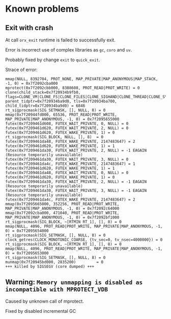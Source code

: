 Known problems
==============

Exit with crash
---------------

At call `orx_exit` runtime is failed to successfully exit.

Error is incorrect use of complex libraries as `gc`, `coro` and `uv`.

Probably fixed by change `exit` to `quick_exit`.  
 
Strace of error:

```
mmap(NULL, 8392704, PROT_NONE, MAP_PRIVATE|MAP_ANONYMOUS|MAP_STACK, -1, 0) = 0x7f2092cba000
mprotect(0x7f2092cbb000, 8388608, PROT_READ|PROT_WRITE) = 0
clone(child_stack=0x7f20934b9fb0, flags=CLONE_VM|CLONE_FS|CLONE_FILES|CLONE_SIGHAND|CLONE_THREAD|CLONE_SYSVSEM|CLONE_SETTLS|CLONE_PARENT_SETTID|CLONE_CHILD_CLEARTID, parent_tidptr=0x7f20934ba9d0, tls=0x7f20934ba700, child_tidptr=0x7f20934ba9d0) = 6846
rt_sigprocmask(SIG_SETMASK, [], NULL, 8) = 0
mmap(0x7f20944fd000, 65536, PROT_READ|PROT_WRITE, MAP_PRIVATE|MAP_ANONYMOUS, -1, 0) = 0x7f2095655000
futex(0x7f209461d608, FUTEX_WAIT_PRIVATE, 0, NULL) = 0
futex(0x7f209461d620, FUTEX_WAIT_PRIVATE, 2, NULL) = 0
futex(0x7f209461d620, FUTEX_WAKE_PRIVATE, 1) = 0
rt_sigprocmask(SIG_BLOCK, NULL, [], 8)  = 0
futex(0x7f209461da48, FUTEX_WAKE_PRIVATE, 2147483647) = 2
futex(0x7f209461d620, FUTEX_WAKE_PRIVATE, 1) = 1
futex(0x7f209461da30, FUTEX_WAIT_PRIVATE, 2, NULL) = -1 EAGAIN (Resource temporarily unavailable)
futex(0x7f209461da30, FUTEX_WAIT_PRIVATE, 3, NULL) = 0
futex(0x7f209461da4c, FUTEX_WAKE_PRIVATE, 2147483647) = 1
futex(0x7f209461d620, FUTEX_WAKE_PRIVATE, 1) = 1
futex(0x7f209461da48, FUTEX_WAIT_PRIVATE, 0, NULL) = 0
futex(0x7f209461d620, FUTEX_WAKE_PRIVATE, 1) = 0
futex(0x7f209461da30, FUTEX_WAIT_PRIVATE, 2, NULL) = -1 EAGAIN (Resource temporarily unavailable)
futex(0x7f209461da30, FUTEX_WAIT_PRIVATE, 3, NULL) = -1 EAGAIN (Resource temporarily unavailable)
futex(0x7f209461da4c, FUTEX_WAKE_PRIVATE, 2147483647) = 2
mmap(0x7f2095665000, 352256, PROT_READ|PROT_WRITE, MAP_PRIVATE|MAP_ANONYMOUS, -1, 0) = 0x7f2092c64000
mmap(0x7f2092cba000, 471040, PROT_READ|PROT_WRITE, MAP_PRIVATE|MAP_ANONYMOUS, -1, 0) = 0x7f2092bf1000
rt_sigprocmask(SIG_BLOCK, ~[RTMIN RT_1], [], 8) = 0
mmap(NULL, 4096, PROT_READ|PROT_WRITE, MAP_PRIVATE|MAP_ANONYMOUS, -1, 0) = 0x7f2095654000
rt_sigprocmask(SIG_SETMASK, [], NULL, 8) = 0
clock_getres(CLOCK_MONOTONIC_COARSE, {tv_sec=0, tv_nsec=4000000}) = 0
rt_sigprocmask(SIG_BLOCK, ~[RTMIN RT_1], [], 8) = 0
mmap(NULL, 4096, PROT_READ|PROT_WRITE, MAP_PRIVATE|MAP_ANONYMOUS, -1, 0) = 0x7f2095653000
rt_sigprocmask(SIG_SETMASK, [], NULL, 8) = 0
munmap(0x7f20945bd000, 2835200)         = 0
+++ killed by SIGSEGV (core dumped) +++
```

Warning: `Memory unmapping is disabled as incompatible with MPROTECT_VDB`
-------------------------------------------------------------------------

Caused by unknown call of mprotect.

Fixed by disabled incremental GC
